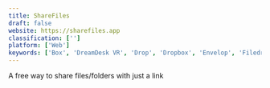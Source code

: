 ```yaml
---
title: ShareFiles
draft: false 
website: https://sharefiles.app
classification: ['']
platform: ['Web']
keywords: ['Box', 'DreamDesk VR', 'Drop', 'Dropbox', 'Envelop', 'Filedrop', 'Google Drive', 'Intugame', 'Jaunt', 'Mountain Duck', 'RoxyApps Share me Files', 'SafeRequest', 'ShareFile', 'WakingApp Realities', 'Zapya', 'eFileCabinet', 'ownCloud', 'quack.space']
---
```

A free way to share files/folders with just a link